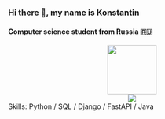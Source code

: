 ### Hi there 👋, my name is Konstantin
#### Computer science student from Russia 🇷🇺
<div id="header" align="center">
  <img src="https://media.giphy.com/media/M9gbBd9nbDrOTu1Mqx/giphy.gif" width="100"/>
</div>
<div id="header" align="center">
  <img src="[https://media.giphy.com/media/M9gbBd9nbDrOTu1Mqx/giphy.gif](https://media.giphy.com/media/f7k6TfAFkiAqKVcJGH/giphy.gif](https://giphy.com/clips/demon-slayer-giyuu-tomioka-dead-calm-g9lvfhzE8XbDSi4yhY)https://giphy.com/clips/demon-slayer-giyuu-tomioka-dead-calm-g9lvfhzE8XbDSi4yhY"/>
</div>
Skills: Python / SQL / Django / FastAPI / Java


